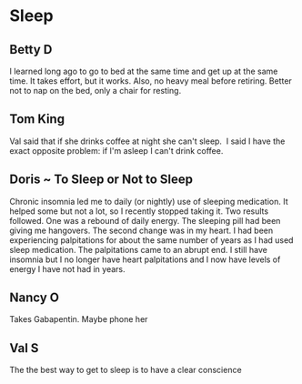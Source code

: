 # Sleep


## Betty D

I learned long ago to go to bed at the same time and get up at the same time.  It takes effort, but it works.  Also, no heavy meal before retiring.  Better not to nap on the bed, only a chair for resting.

## Tom King

Val said that if she drinks coffee at night she can't sleep.  I said I have the exact opposite problem: if I'm asleep I can't drink coffee.

## Doris ~ To Sleep or Not to Sleep

Chronic insomnia led me to daily (or nightly) use of sleeping medication. It helped some but not a lot, so I recently stopped taking it. Two results followed. One was a rebound of daily energy. The sleeping pill had been giving me hangovers. The second change was in my heart. I had been experiencing palpitations for about the same number of years as I had used sleep medication. The palpitations came to an abrupt end. I still have insomnia but I no longer have heart palpitations and I now have levels of energy I have not had in years.

## Nancy O

Takes Gabapentin. Maybe phone her

## Val S

The the best way to get to sleep is to have a clear conscience


